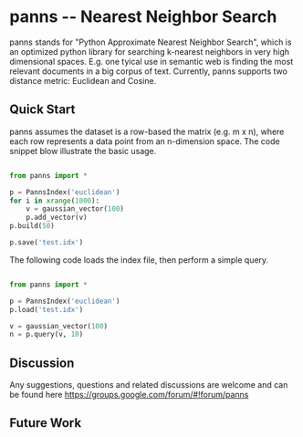 panns -- Nearest Neighbor Search
====

panns stands for "Python Approximate Nearest Neighbor Search", which is an optimized python library for searching k-nearest neighbors in very high dimensional spaces. E.g. one tyical use in semantic web is finding the most relevant documents in a big corpus of text. Currently, panns supports two distance metric: Euclidean and Cosine.


## Quick Start

panns assumes the dataset is a row-based the matrix (e.g. m x n), where each row represents a data point from an n-dimension space. The code snippet blow illustrate the basic usage.

```python

from panns import *

p = PannsIndex('euclidean')
for i in xrange(1000):
    v = gaussian_vector(100)
    p.add_vector(v)
p.build(50)

p.save('test.idx')
```


The following code loads the index file, then perform a simple query.

```python

from panns import *

p = PannsIndex('euclidean')
p.load('test.idx')

v = gaussian_vector(100)
n = p.query(v, 10)
```

## Discussion

Any suggestions, questions and related discussions are welcome and can be found here https://groups.google.com/forum/#!forum/panns

## Future Work
